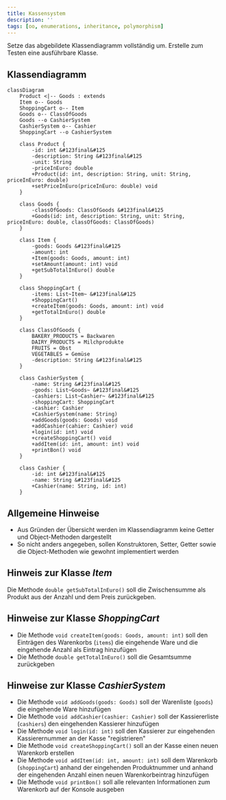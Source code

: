 ```yaml
---
title: Kassensystem
description: ''
tags: [oo, enumerations, inheritance, polymorphism]
---
```


Setze das abgebildete Klassendiagramm vollständig um. Erstelle zum Testen eine
ausführbare Klasse.

## Klassendiagramm

```mermaid
classDiagram
    Product <|-- Goods : extends
    Item o-- Goods
    ShoppingCart o-- Item
    Goods o-- ClassOfGoods
    Goods --o CashierSystem
    CashierSystem o-- Cashier
    ShoppingCart --o CashierSystem

    class Product {
        -id: int &#123final&#125
        -description: String &#123final&#125
        -unit: String
        -priceInEuro: double
        +Product(id: int, description: String, unit: String, priceInEuro: double)
        +setPriceInEuro(priceInEuro: double) void
    }

    class Goods {
        -classOfGoods: ClassOfGoods &#123final&#125
        +Goods(id: int, description: String, unit: String, priceInEuro: double, classOfGoods: ClassOfGoods)
    }

    class Item {
        -goods: Goods &#123final&#125
        -amount: int
        +Item(goods: Goods, amount: int)
        +setAmount(amount: int) void
        +getSubTotalInEuro() double
    }

    class ShoppingCart {
        -items: List~Item~ &#123final&#125
        +ShoppingCart()
        +createItem(goods: Goods, amount: int) void
        +getTotalInEuro() double
    }

    class ClassOfGoods {
        BAKERY_PRODUCTS = Backwaren
        DAIRY_PRODUCTS = Milchprodukte
        FRUITS = Obst
        VEGETABLES = Gemüse
        -description: String &#123final&#125
    }

    class CashierSystem {
        -name: String &#123final&#125
        -goods: List~Goods~ &#123final&#125
        -cashiers: List~Cashier~ &#123final&#125
        -shoppingCart: ShoppingCart
        -cashier: Cashier
        +CashierSystem(name: String)
        +addGoods(goods: Goods) void
        +addCashier(cahier: Cashier) void
        +login(id: int) void
        +createShoppingCart() void
        +addItem(id: int, amount: int) void
        +printBon() void
    }

    class Cashier {
        -id: int &#123final&#125
        -name: String &#123final&#125
        +Cashier(name: String, id: int)
    }
```

## Allgemeine Hinweise

- Aus Gründen der Übersicht werden im Klassendiagramm keine Getter und
  Object-Methoden dargestellt
- So nicht anders angegeben, sollen Konstruktoren, Setter, Getter sowie die
  Object-Methoden wie gewohnt implementiert werden

## Hinweis zur Klasse _Item_

Die Methode `double getSubTotalInEuro()` soll die Zwischensumme als Produkt aus
der Anzahl und dem Preis zurückgeben.

## Hinweise zur Klasse _ShoppingCart_

- Die Methode `void createItem(goods: Goods, amount: int)` soll den Einträgen
  des Warenkorbs (`items`) die eingehende Ware und die eingehende Anzahl als
  Eintrag hinzufügen
- Die Methode `double getTotalInEuro()` soll die Gesamtsumme zurückgeben

## Hinweise zur Klasse _CashierSystem_

- Die Methode `void addGoods(goods: Goods)` soll der Warenliste (`goods`) die
  eingehende Ware hinzufügen
- Die Methode `void addCashier(cashier: Cashier)` soll der Kassiererliste
  (`cashiers`) den eingehenden Kassierer hinzufügen
- Die Methode `void login(id: int)` soll den Kassierer zur eingehenden
  Kassierernummer an der Kasse "registrieren"
- Die Methode `void createShoppingCart()` soll an der Kasse einen neuen
  Warenkorb erstellen
- Die Methode `void addItem(id: int, amount: int)` soll dem Warenkorb
  (`shoppingCart`) anhand der eingehenden Produktnummer und anhand der
  eingehenden Anzahl einen neuen Warenkorbeintrag hinzufügen
- Die Methode `void printBon()` soll alle relevanten Informationen zum Warenkorb
  auf der Konsole ausgeben
